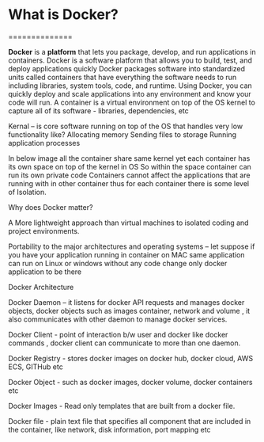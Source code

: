 # What is Docker?
==============


__Docker__ is a **platform** that lets you package, develop, and run applications in containers.
Docker is a software platform that allows you to build, test, and deploy applications quickly
Docker packages software into standardized units called containers that have everything the software needs to run including libraries, system tools, code, and runtime. 
Using Docker, you can quickly deploy and scale applications into any environment and know your code will run.
A container is a virtual environment on top of the OS kernel to capture all of its software - libraries, dependencies, etc

Kernal – is core software running on top of the OS that handles very low functionality like? 
Allocating memory 
Sending files to storage 
Running application processes 

In below image all the container share same kernel yet each container has its own space on top of the kernel in OS
So within the space container can run its own private code
Containers cannot affect the applications that are running with in other container thus for each container there is some level of Isolation.




Why does Docker matter?

A More lightweight approach than virtual machines to isolated coding and project environments.

Portability to the major architectures and operating systems – let suppose if you have your application running in container on MAC same application can run on Linux or windows without any code change only docker application to be there 


Docker Architecture

Docker Daemon – it listens for docker API requests and manages docker objects, docker objects such as images container, network and volume , it also communicates with other daemon to manage docker services.

Docker Client - point of interaction b/w user and docker  like docker commands , docker client can communicate to more than one daemon. 

Docker Registry - stores docker images on docker hub, docker cloud, AWS ECS, GITHub etc

Docker Object - such as docker images, docker volume, docker containers etc

Docker Images - Read only templates that are built from a docker file.

Docker file - plain text file that specifies all component that are included in the container, like network, disk information, port mapping etc

